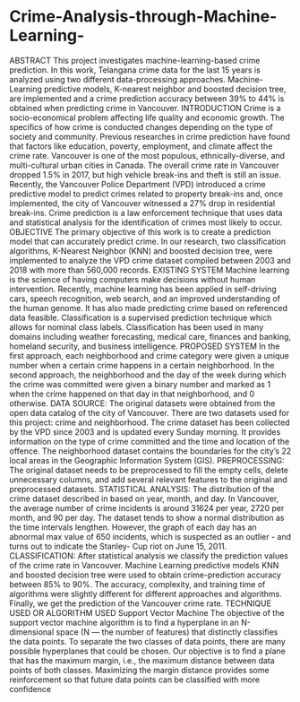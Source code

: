 # Crime-Analysis-through-Machine-Learning-
ABSTRACT
This project investigates machine-learning-based crime prediction. In this work, Telangana crime data for the last 15 years is analyzed using two different data-processing approaches. Machine-Learning predictive models, K-nearest neighbor and boosted decision tree, are implemented and a crime prediction accuracy between 39% to 44% is obtained when predicting crime in Vancouver.
INTRODUCTION
Crime is a socio-economical problem affecting life quality and economic growth. The specifics of how crime is conducted changes depending on the type of society and community. Previous researches in crime prediction have found that factors like education, poverty, employment, and climate affect the crime rate. Vancouver is one of the most populous, ethnically-diverse, and multi-cultural urban cities in Canada. The overall crime rate in Vancouver dropped 1.5% in 2017, but high vehicle break-ins and theft is still an issue. Recently, the Vancouver Police Department (VPD) introduced a crime predictive model to predict crimes related to property break-ins and, once implemented, the city of Vancouver witnessed a 27% drop in residential break-ins. Crime prediction is a law enforcement technique that uses data and statistical analysis for the identification of crimes most likely to occur. 
OBJECTIVE
The primary objective of this work is to create a prediction model that can accurately predict crime. 
In our research, two classification algorithms, K-Nearest Neighbor (KNN) and boosted decision tree, were implemented to analyze the VPD crime dataset compiled between 2003 and 2018 with more than 560,000 records.
EXISTING SYSTEM 
  Machine learning is the science of having computers make decisions without human intervention. 
  Recently, machine learning has been applied in self-driving cars, speech recognition, web search, and an improved understanding of the human genome. 
  It has also made predicting crime based on referenced data feasible. 
  Classification is a supervised prediction technique which allows for nominal class labels.
  Classification has been used in many domains including weather forecasting, medical care, finances and banking, homeland security, and business intelligence. 
PROPOSED SYSTEM
  In the first approach, each neighborhood and crime category were given a unique number when a certain crime happens in a certain neighborhood.
  In the second approach, the neighborhood and the day of the week during which the crime was committed were given a binary number and marked as 1 when the crime happened on that day in that neighborhood, and 0 otherwise.
DATA SOURCE:
The original datasets were obtained from the open data catalog of the city of Vancouver. There are two datasets used for this project: crime and neighborhood. The crime dataset has been collected by the VPD since 2003 and is updated every Sunday morning. It provides information on the type of crime committed and the time and location of the offence. The neighborhood dataset contains the boundaries for the city’s 22 local areas in the Geographic Information System (GIS).
PREPROCESSING:
The original dataset needs to be preprocessed to fill the empty cells, delete unnecessary columns, and add several relevant features to the original and preprocessed datasets.
STATISTICAL ANALYSIS:
The distribution of the crime dataset described in based on year, month, and day. In Vancouver, the average number of crime incidents is around 31624 per year, 2720 per month, and 90 per day. The dataset tends to show a normal distribution as the time intervals lengthen. However, the graph of each day has an abnormal max value of 650 incidents, which is suspected as an outlier - and turns out to indicate the Stanley- Cup riot on June 15, 2011.
CLASSIFICATION:
After statistical analysis we classify the prediction values of the crime rate in Vancouver. Machine Learning predictive models KNN and boosted decision tree were used to obtain crime-prediction accuracy between 85% to 90%. The accuracy, complexity, and training time of algorithms were slightly different for different approaches and algorithms. Finally, we get the prediction of the Vancouver crime rate.
TECHNIQUE USED OR ALGORITHM USED
Support Vector Machine
The objective of the support vector machine algorithm is to find a hyperplane in an N-dimensional space (N — the number of features) that distinctly classifies the data points. To separate the two classes of data points, there are many possible hyperplanes that could be chosen. Our objective is to find a plane that has the maximum margin, i.e., the maximum distance between data points of both classes. Maximizing the margin distance provides some reinforcement so that future data points can be classified with more confidence
